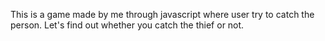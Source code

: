 This is a game made by me through javascript where user try to catch the person. Let's find out whether you catch the thief or not.
